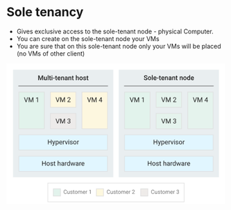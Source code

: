 
# Sole tenancy

- Gives exclusive access to the sole-tenant node - physical Computer. 
- You can create on the sole-tenant node your VMs
- You are sure that on this sole-tenant node only your VMs will be placed (no VMs of other client)

![img](./Image/SoleTenantVsMultitenant.png)
